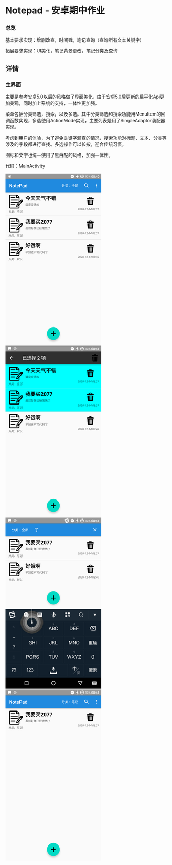 # Notepad - 安卓期中作业
### 总览

基本要求实现：增删改查，时间戳，笔记查询（查询所有文本关键字）

拓展要求实现：UI美化，笔记背景更改，笔记分类及查询

## 详情
### 主界面

主要是参考安卓5.0以后的风格做了界面美化，由于安卓5.0后更新的扁平化Api更加美观，同时加上系统的支持，一体性更加强。

菜单包括分类筛选，搜索，以及多选。其中分类筛选和搜索功能用MenuItem的回调函数实现，多选使用ActionMode实现，主要列表是用了SimpleAdaptor装配器实现。

考虑到用户的体验，为了避免关键字漏查的情况，搜索功能对标题、文本、分类等涉及的字段都进行查找。多选操作可以长按，迎合传统习惯。

图标和文字也统一使用了黑白配的风格，加强一体性。

代码：MainActivity

<img src='https://github.com/ZeroNinx/AS_Dev/blob/master/NotePad/screenshot/main.png' width='300px' />
<img src='https://github.com/ZeroNinx/AS_Dev/blob/master/NotePad/screenshot/multiselect.png' width='300px' />
<img src='https://github.com/ZeroNinx/AS_Dev/blob/master/NotePad/screenshot/seatch.png' width='300px' />
<img src='https://github.com/ZeroNinx/AS_Dev/blob/master/NotePad/screenshot/select_tag.png' width='300px' />

